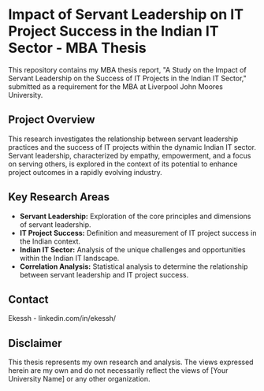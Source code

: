 # Impact of Servant Leadership on IT Project Success in the Indian IT Sector - MBA Thesis

This repository contains my MBA thesis report, "A Study on the Impact of Servant Leadership on the Success of IT Projects in the Indian IT Sector," submitted as a requirement for the MBA at Liverpool John Moores University.

## Project Overview

This research investigates the relationship between servant leadership practices and the success of IT projects within the dynamic Indian IT sector. Servant leadership, characterized by empathy, empowerment, and a focus on serving others, is explored in the context of its potential to enhance project outcomes in a rapidly evolving industry.

## Key Research Areas

* **Servant Leadership:** Exploration of the core principles and dimensions of servant leadership.
* **IT Project Success:** Definition and measurement of IT project success in the Indian context.
* **Indian IT Sector:** Analysis of the unique challenges and opportunities within the Indian IT landscape.
* **Correlation Analysis:** Statistical analysis to determine the relationship between servant leadership and IT project success.

## Contact
Ekessh - linkedin.com/in/ekessh/

## Disclaimer

This thesis represents my own research and analysis. The views expressed herein are my own and do not necessarily reflect the views of [Your University Name] or any other organization.
